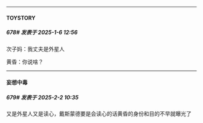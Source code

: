 ﻿
*****

####  TOYSTORY  
##### 678#       发表于 2025-1-6 12:56

次子妈：我丈夫是外星人

黄昏：你说啥？

*****

####  妄想中毒  
##### 679#       发表于 2025-2-2 10:35

又是外星人又是读心，戴斯蒙德要是会读心的话黄昏的身份和目的不早就曝光了

